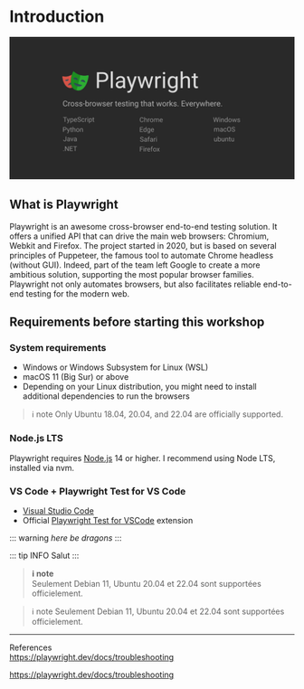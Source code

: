 # Introduction
![Playwright banner](../images/playwright-banner.jpg)

## What is Playwright
Playwright is an awesome cross-browser end-to-end testing solution. It offers a unified API that can drive the main web browsers: Chromium, Webkit and Firefox. The project started in 2020, but is based on several principles of Puppeteer, the famous tool to automate Chrome headless (without GUI). Indeed, part of the team left Google to create a more ambitious solution, supporting the most popular browser families. Playwright not only automates browsers, but also facilitates reliable end-to-end testing for the modern web.

## Requirements before starting this workshop
### System requirements
- Windows or Windows Subsystem for Linux (WSL)
- macOS 11 (Big Sur) or above
- Depending on your Linux distribution, you might need to install additional dependencies to run the browsers

>ℹ️ note
>Only Ubuntu 18.04, 20.04, and 22.04 are officially supported.

### Node.js LTS
Playwright requires [Node.js](https://nodejs.org) 14 or higher. I recommend using Node LTS, installed via nvm.

### VS Code + Playwright Test for VS Code
- [Visual Studio Code](https://code.visualstudio.com/)
- Official [Playwright Test for VSCode](https://marketplace.visualstudio.com/items?itemName=ms-playwright.playwright) extension

::: warning
*here be dragons*
:::

::: tip
INFO
Salut
:::

>**ℹ️ note**  
>Seulement Debian 11, Ubuntu 20.04 et 22.04 sont supportées officielement.  

>ℹ️ note
>Seulement Debian 11, Ubuntu 20.04 et 22.04 sont supportées officielement.  
>

---
References  
<https://playwright.dev/docs/troubleshooting>  

https://playwright.dev/docs/troubleshooting
